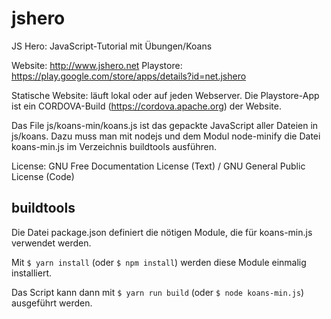 # jshero
JS Hero: JavaScript-Tutorial mit Übungen/Koans

Website: http://www.jshero.net
Playstore: https://play.google.com/store/apps/details?id=net.jshero

Statische Website: läuft lokal oder auf jeden Webserver.
Die Playstore-App ist ein CORDOVA-Build (https://cordova.apache.org) der Website.

Das File js/koans-min/koans.js ist das gepackte JavaScript aller Dateien in js/koans.
Dazu muss man mit nodejs und dem Modul node-minify die Datei koans-min.js im Verzeichnis buildtools ausführen.

License: GNU Free Documentation License (Text) / GNU General Public License (Code)

## buildtools

Die Datei package.json definiert die nötigen Module, die für koans-min.js verwendet werden.

Mit `$ yarn install` (oder `$ npm install`) werden diese Module einmalig installiert.

Das Script kann dann mit `$ yarn run build` (oder `$ node koans-min.js`) ausgeführt werden.
